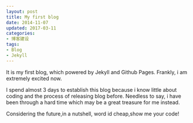 ```yaml
---
layout: post
title: My first blog
date: 2014-11-07
updated: 2017-03-11
categories:
- 博客建设
tags:
- Blog 
- Jekyll
---
```



It is my first blog, which powered by Jekyll and Github Pages. Frankly, i am extremely excited now.

I spend almost 3 days to establish this blog because i know little about coding and the process of releasing blog before. Needless to say, i have been through a hard time which may be a great treasure for me instead.

Considering the future,in a nutshell, word id cheap,show me your code!

<!--more-->




